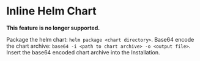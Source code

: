 # Inline Helm Chart

**This feature is no longer supported.**

Package the helm chart: `helm package <chart directory>`.
Base64 encode the chart archive: `base64 -i <path to chart archive> -o <output file>`.
Insert the base64 encoded chart archive into the Installation.
